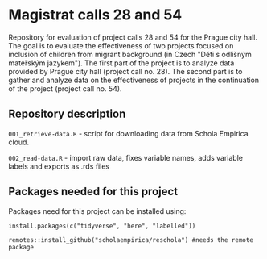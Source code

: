 # Magistrat calls 28 and 54


<!-- badges: start -->
<!-- badges: end -->

Repository for evaluation of project calls 28 and 54 for the Prague city hall.
The goal is to evaluate the effectiveness of two projects focused on inclusion of children from migrant background (in Czech "Děti s odlišným mateřským jazykem").
The first part of the project is to analyze data provided by Prague city hall (project call no. 28).
The second part is to gather and analyze data on the effectiveness of projects in the continuation of the project (project call no. 54).


## Repository description

`001_retrieve-data.R` - script for downloading data from Schola Empirica cloud.

`002_read-data.R` - import raw data, fixes variable names, adds variable labels and exports as .rds files


## Packages needed for this project

Packages need for this project can be installed using:

```
install.packages(c("tidyverse", "here", "labelled"))

remotes::install_github("scholaempirica/reschola") #needs the remote package
```
